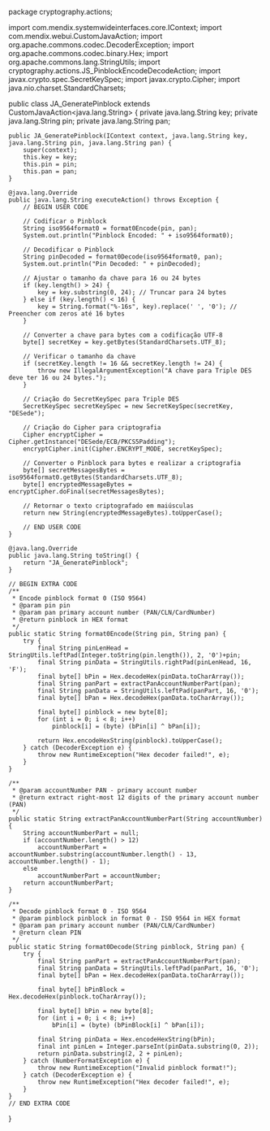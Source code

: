package cryptography.actions;

import com.mendix.systemwideinterfaces.core.IContext;
import com.mendix.webui.CustomJavaAction;
import org.apache.commons.codec.DecoderException;
import org.apache.commons.codec.binary.Hex;
import org.apache.commons.lang.StringUtils;
import cryptography.actions.JS_PinblockEncodeDecodeAction;
import javax.crypto.spec.SecretKeySpec;
import javax.crypto.Cipher;
import java.nio.charset.StandardCharsets;

public class JA_GeneratePinblock extends CustomJavaAction<java.lang.String> {
    private java.lang.String key;
    private java.lang.String pin;
    private java.lang.String pan;

    public JA_GeneratePinblock(IContext context, java.lang.String key, java.lang.String pin, java.lang.String pan) {
        super(context);
        this.key = key;
        this.pin = pin;
        this.pan = pan;
    }

    @java.lang.Override
    public java.lang.String executeAction() throws Exception {
        // BEGIN USER CODE

        // Codificar o Pinblock
        String iso9564format0 = format0Encode(pin, pan);
        System.out.println("Pinblock Encoded: " + iso9564format0);
        
        // Decodificar o Pinblock
        String pinDecoded = format0Decode(iso9564format0, pan);
        System.out.println("Pin Decoded: " + pinDecoded);

        // Ajustar o tamanho da chave para 16 ou 24 bytes
        if (key.length() > 24) {
            key = key.substring(0, 24); // Truncar para 24 bytes
        } else if (key.length() < 16) {
            key = String.format("%-16s", key).replace(' ', '0'); // Preencher com zeros até 16 bytes
        }

        // Converter a chave para bytes com a codificação UTF-8
        byte[] secretKey = key.getBytes(StandardCharsets.UTF_8);

        // Verificar o tamanho da chave
        if (secretKey.length != 16 && secretKey.length != 24) {
            throw new IllegalArgumentException("A chave para Triple DES deve ter 16 ou 24 bytes.");
        }

        // Criação do SecretKeySpec para Triple DES
        SecretKeySpec secretKeySpec = new SecretKeySpec(secretKey, "DESede");

        // Criação do Cipher para criptografia
        Cipher encryptCipher = Cipher.getInstance("DESede/ECB/PKCS5Padding");
        encryptCipher.init(Cipher.ENCRYPT_MODE, secretKeySpec);

        // Converter o Pinblock para bytes e realizar a criptografia
        byte[] secretMessagesBytes = iso9564format0.getBytes(StandardCharsets.UTF_8);
        byte[] encryptedMessageBytes = encryptCipher.doFinal(secretMessagesBytes);

        // Retornar o texto criptografado em maiúsculas
        return new String(encryptedMessageBytes).toUpperCase();

        // END USER CODE
    }

    @java.lang.Override
    public java.lang.String toString() {
        return "JA_GeneratePinblock";
    }

    // BEGIN EXTRA CODE
    /**
     * Encode pinblock format 0 (ISO 9564)
     * @param pin pin 
     * @param pan primary account number (PAN/CLN/CardNumber)
     * @return pinblock in HEX format
     */
    public static String format0Encode(String pin, String pan) {
        try {
            final String pinLenHead = StringUtils.leftPad(Integer.toString(pin.length()), 2, '0')+pin;
            final String pinData = StringUtils.rightPad(pinLenHead, 16, 'F');
            final byte[] bPin = Hex.decodeHex(pinData.toCharArray());
            final String panPart = extractPanAccountNumberPart(pan);
            final String panData = StringUtils.leftPad(panPart, 16, '0');
            final byte[] bPan = Hex.decodeHex(panData.toCharArray());

            final byte[] pinblock = new byte[8];
            for (int i = 0; i < 8; i++)
                pinblock[i] = (byte) (bPin[i] ^ bPan[i]);

            return Hex.encodeHexString(pinblock).toUpperCase();
        } catch (DecoderException e) {
            throw new RuntimeException("Hex decoder failed!", e);
        }
    }

    /**
     * @param accountNumber PAN - primary account number
     * @return extract right-most 12 digits of the primary account number (PAN)
     */
    public static String extractPanAccountNumberPart(String accountNumber) {
        String accountNumberPart = null;
        if (accountNumber.length() > 12)
            accountNumberPart = accountNumber.substring(accountNumber.length() - 13, accountNumber.length() - 1);
        else
            accountNumberPart = accountNumber;
        return accountNumberPart;
    }

    /**
     * Decode pinblock format 0 - ISO 9564
     * @param pinblock pinblock in format 0 - ISO 9564 in HEX format 
     * @param pan primary account number (PAN/CLN/CardNumber)
     * @return clean PIN
     */
    public static String format0Decode(String pinblock, String pan) {
        try {
            final String panPart = extractPanAccountNumberPart(pan);
            final String panData = StringUtils.leftPad(panPart, 16, '0');
            final byte[] bPan = Hex.decodeHex(panData.toCharArray());
            
            final byte[] bPinBlock = Hex.decodeHex(pinblock.toCharArray());
            
            final byte[] bPin = new byte[8];
            for (int i = 0; i < 8; i++)
                bPin[i] = (byte) (bPinBlock[i] ^ bPan[i]);
            
            final String pinData = Hex.encodeHexString(bPin);
            final int pinLen = Integer.parseInt(pinData.substring(0, 2));
            return pinData.substring(2, 2 + pinLen);
        } catch (NumberFormatException e) {
            throw new RuntimeException("Invalid pinblock format!");
        } catch (DecoderException e) {
            throw new RuntimeException("Hex decoder failed!", e);
        }
    }
    // END EXTRA CODE
}
